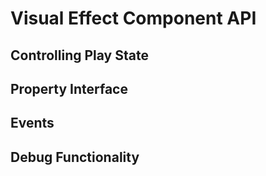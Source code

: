 # Visual Effect Component API

## Controlling Play State

## Property Interface

## Events

## Debug Functionality


